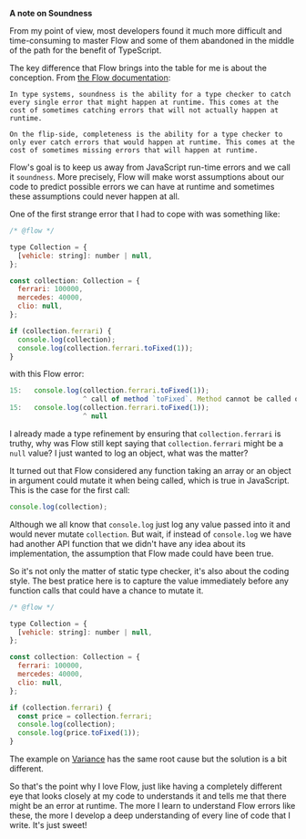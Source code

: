 **A note on Soundness**

From my point of view, most developers found it much more difficult and time-consuming to master Flow and some of them abandoned in the middle of the path for the benefit of TypeScript.

The key difference that Flow brings into the table for me is about the conception. From [the Flow documentation](https://flow.org/en/docs/lang/types-and-expressions/):

```
In type systems, soundness is the ability for a type checker to catch every single error that might happen at runtime. This comes at the cost of sometimes catching errors that will not actually happen at runtime.

On the flip-side, completeness is the ability for a type checker to only ever catch errors that would happen at runtime. This comes at the cost of sometimes missing errors that will happen at runtime.
```

Flow's goal is to keep us away from JavaScript run-time errors and we call it `soundness`. More precisely, Flow will make worst assumptions about our code to predict possible errors we can have at runtime and sometimes these assumptions could never happen at all.

One of the first strange error that I had to cope with was something like:

```js
/* @flow */

type Collection = {
  [vehicle: string]: number | null,
};

const collection: Collection = {
  ferrari: 100000,
  mercedes: 40000,
  clio: null,
};

if (collection.ferrari) {
  console.log(collection);
  console.log(collection.ferrari.toFixed(1));
}
```

with this Flow error:

```js
15:   console.log(collection.ferrari.toFixed(1));
                  ^ call of method `toFixed`. Method cannot be called on possibly null value
15:   console.log(collection.ferrari.toFixed(1));
                  ^ null
```

I already made a type refinement by ensuring that `collection.ferrari` is truthy, why was Flow still kept saying that `collection.ferrari` might be a `null` value? I just wanted to log an object, what was the matter?

It turned out that Flow considered any function taking an array or an object in argument could mutate it when being called, which is true in JavaScript. This is the case for the first call:

```js
console.log(collection);
```

Although we all know that `console.log` just log any value passed into it and would never mutate `collection`. But wait, if instead of `console.log` we have had another API function that we didn't have any idea about its implementation, the assumption that Flow made could have been true.

So it's not only the matter of static type checker, it's also about the coding style. The best pratice here is to capture the value immediately before any function calls that could have a chance to mutate it.

```js
/* @flow */

type Collection = {
  [vehicle: string]: number | null,
};

const collection: Collection = {
  ferrari: 100000,
  mercedes: 40000,
  clio: null,
};

if (collection.ferrari) {
  const price = collection.ferrari;
  console.log(collection);
  console.log(price.toFixed(1));
}
```

The example on [Variance](Variance.md) has the same root cause but the solution is a bit different.

So that's the point why I love Flow, just like having a completely different eye that looks closely at my code to understands it and tells me that there might be an error at runtime. The more I learn to understand Flow errors like these, the more I develop a deep understanding of every line of code that I write. It's just sweet!
